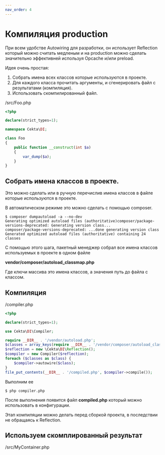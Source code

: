 ```yaml
---
nav_order: 4
---
```


# Компиляция production

При всем удобстве Autowiring для разработки, он использует Reflection который можно считать медленым и на production 
можно сделать значительно эффективней используя Opcache и/или preload.

Идея очень простая:
1. Собрать имена всех классов которые используются в проекте.
2. Для каждого класса прочитать аргументы, и сгенерировать файл с результатами (компиляция).
4. Использовать скомпилированный файл.

/src/Foo.php
```php 
<?php

declare(strict_types=1);

namespace Cekta\DI;

class Foo
{
    public function __construct(int $a)
    {
        var_dump($a);
    }
}
```

## Собрать имена классов в проекте.

Это можно сделать или в ручную перечислив имена классов в файле которые используются в проекте.

В автоматическом режиме это можно сделать с помощью composer.

``` 
$ composer dumpautoload -a --no-dev
Generating optimized autoload files (authoritative)composer/package-versions-deprecated: Generating version class...
composer/package-versions-deprecated: ...done generating version class                                                                Generated optimized autoload files (authoritative) containing 24 classes
```

С помощью этого шага, пакетный менеджер собрал все имена классов используемых в проекте в одном файле

**vendor/composer/autoload_classmap.php**

Где ключи массива это имена классов, а значения путь до файла с классом.

## Компиляция

/compiler.php
```php 
<?php

declare(strict_types=1);

use Cekta\DI\Compiler;

require __DIR__ . '/vendor/autoload.php';
$classes = array_keys(require __DIR__ . '/vendor/composer/autoload_classmap.php');
$reflection = new \Cekta\DI\Reflection();
$compiler = new Compiler($reflection);
foreach ($classes as $class) {
    $compiler->autowire($class);
}
file_put_contents(__DIR__ . '/compiled.php', $compiler->compile());
```

Выполним ее
```
$ php compiler.php 
```

После выполнения появится файл **compiled.php** который можно использовать в конфигурации.

Этап компиляции можно делать перед сборкой проекта, в последствии не обращаясь к Reflection.

## Используем скомплированный результат

/src/MyContainer.php

